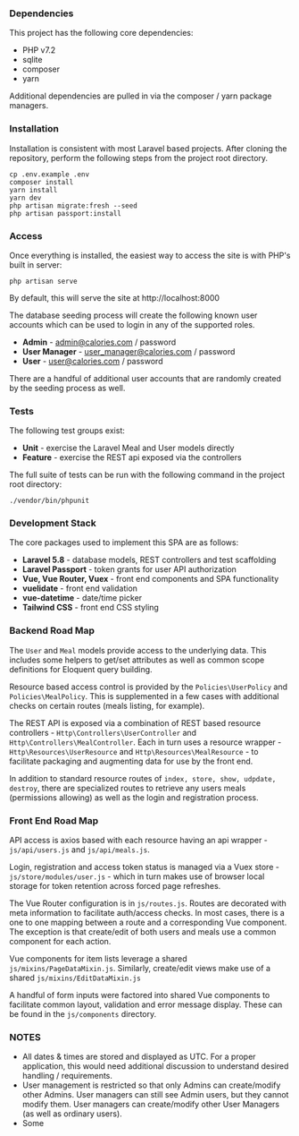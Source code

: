 ### Dependencies

This project has the following core dependencies:
* PHP v7.2
* sqlite
* composer
* yarn

Additional dependencies are pulled in via the composer / yarn package managers.

### Installation

Installation is consistent with most Laravel based projects.  After cloning the repository,
perform the following steps from the project root directory.

```
cp .env.example .env
composer install
yarn install
yarn dev
php artisan migrate:fresh --seed
php artisan passport:install
```

### Access

Once everything is installed, the easiest way to access the site is with PHP's built in server: 

```
php artisan serve
```

By default, this will serve the site at http://localhost:8000

The database seeding process will create the following known user accounts which can be used to
login in any of the supported roles.

* **Admin** - admin@calories.com / password
* **User Manager** - user_manager@calories.com / password
* **User** - user@calories.com / password

There are a handful of additional user accounts that are randomly created by the seeding
process as well.

### Tests

The following test groups exist:
* **Unit** - exercise the Laravel Meal and User models directly
* **Feature** - exercise the REST api exposed via the controllers

The full suite of tests can be run with the following command in the project root directory:

```
./vendor/bin/phpunit
``` 

### Development Stack

The core packages used to implement this SPA are as follows:
* **Laravel 5.8** - database models, REST controllers and test scaffolding
* **Laravel Passport** - token grants for user API authorization
* **Vue, Vue Router, Vuex** - front end components and SPA functionality
* **vuelidate** - front end validation
* **vue-datetime** - date/time picker 
* **Tailwind CSS** - front end CSS styling

### Backend Road Map

The `User` and `Meal` models provide access to the underlying data.  This includes some helpers to
get/set attributes as well as common scope definitions for Eloquent query building.

Resource based access control is provided by the `Policies\UserPolicy` and `Policies\MealPolicy`.  This is
supplemented in a few cases with additional checks on certain routes (meals listing, for example).

The REST API is exposed via a combination of REST based resource controllers - `Http\Controllers\UserController` 
and `Http\Controllers\MealController`.  Each in turn uses a resource wrapper - `Http\Resources\UserResource`
and `Http\Resources\MealResource` - to facilitate packaging and augmenting data for use by the front end.

In addition to standard resource routes of `index, store, show, udpdate, destroy`, there are specialized
routes to retrieve any users meals (permissions allowing) as well as the login and registration process. 

### Front End Road Map

API access is axios based with each resource having an api wrapper - `js/api/users.js` and `js/api/meals.js`.

Login, registration and access token status is managed via a Vuex store - `js/store/modules/user.js` - which
in turn makes use of browser local storage for token retention across forced page refreshes.

The Vue Router configuration is in `js/routes.js`.  Routes are decorated with meta information to facilitate
auth/access checks.  In most cases, there is a one to one mapping between a route and a corresponding
Vue component.  The exception is that create/edit of both users and meals use a common component for each action.

Vue components for item lists leverage a shared `js/mixins/PageDataMixin.js`.  Similarly, create/edit views
make use of a shared `js/mixins/EditDataMixin.js`

A handful of form inputs were factored into shared Vue components to facilitate common layout, validation and
error message display.  These can be found in the `js/components` directory.

### NOTES

* All dates & times are stored and displayed as UTC.  For a proper application, this would need additional 
discussion to understand desired handling / requirements.
* User management is restricted so that only Admins can create/modify other Admins.  User managers can still
see Admin users, but they cannot modify them.  User managers can create/modify other User Managers (as well
as ordinary users).
* Some 